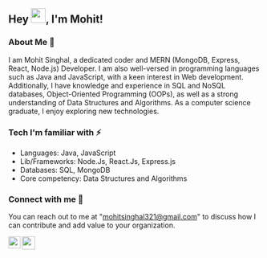 ## Hey <img src="https://github.com/TheDudeThatCode/TheDudeThatCode/blob/master/Assets/Hi.gif" width="29px">, I'm Mohit!

### About Me 🚀
I am Mohit Singhal, a dedicated coder and MERN (MongoDB, Express, React, Node.js) Developer. I am also well-versed in programming languages such as Java and JavaScript, with a keen interest in Web development. Additionally, I have knowledge and experience in SQL and NoSQL databases, Object-Oriented Programming (OOPs), as well as a strong understanding of Data Structures and Algorithms. As a computer science graduate, I enjoy exploring new technologies. 

### Tech I'm familiar with ⚡
- Languages: Java, JavaScript
- Lib/Frameworks: Node.Js, React.Js, Express.js
- Databases: SQL, MongoDB
- Core competency: Data Structures and Algorithms

### Connect with me 📌

You can reach out to me at "mohitsinghal321@gmail.com" to discuss how I can contribute and add value to your organization. <br/>

<a href="https://www.linkedin.com/in/mohitsinghal321/">
  <img align="left" width="24px" src="https://cdn.jsdelivr.net/npm/simple-icons@v3/icons/linkedin.svg"  />
</a>

<a href="mailto:mohitsinghal321@gmail.com">
  <img align="left" width="26px" src="https://cdn.jsdelivr.net/npm/simple-icons@v3/icons/gmail.svg" />
</a>

<br/>

